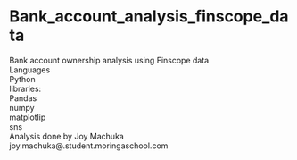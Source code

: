 # Bank_account_analysis_finscope_data<br>
Bank account ownership analysis using Finscope data<br>
Languages<br>
Python<br>
libraries:<br>
Pandas<br>
numpy<br>
matplotlip<br>
sns<br>
Analysis done by Joy Machuka<br>
joy.machuka@.student.moringaschool.com
